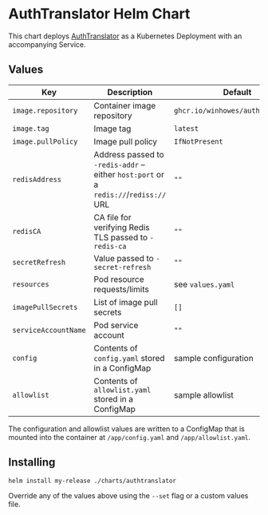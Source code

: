 # AuthTranslator Helm Chart

This chart deploys [AuthTranslator](https://github.com/winhowes/AuthTranslator) as a Kubernetes Deployment with an accompanying Service.

## Values

| Key | Description | Default |
|-----|-------------|---------|
| `image.repository` | Container image repository | `ghcr.io/winhowes/authtranslator` |
| `image.tag` | Image tag | `latest` |
| `image.pullPolicy` | Image pull policy | `IfNotPresent` |
| `redisAddress` | Address passed to `-redis-addr` – either `host:port` or a `redis://`/`rediss://` URL | `""` |
| `redisCA` | CA file for verifying Redis TLS passed to `-redis-ca` | `""` |
| `secretRefresh` | Value passed to `-secret-refresh` | `""` |
| `resources` | Pod resource requests/limits | see `values.yaml` |
| `imagePullSecrets` | List of image pull secrets | `[]` |
| `serviceAccountName` | Pod service account | `""` |
| `config` | Contents of `config.yaml` stored in a ConfigMap | sample configuration |
| `allowlist` | Contents of `allowlist.yaml` stored in a ConfigMap | sample allowlist |

The configuration and allowlist values are written to a ConfigMap that is mounted into the container at `/app/config.yaml` and `/app/allowlist.yaml`.

## Installing

```bash
helm install my-release ./charts/authtranslator
```

Override any of the values above using the `--set` flag or a custom values file.
